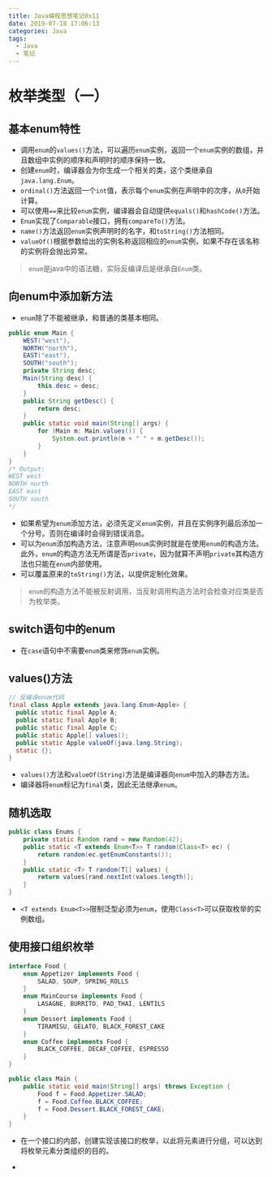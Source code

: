 ```yaml
---
title: Java编程思想笔记0x11
date: 2019-07-18 17:06:13
categories: Java
tags:
  - Java
  - 笔记
---
```


# 枚举类型（一）

## 基本enum特性

- 调用`enum`的`values()`方法，可以遍历`enum`实例，返回一个`enum`实例的数组，并且数组中实例的顺序和声明时的顺序保持一致。
- 创建`enum`时，编译器会为你生成一个相关的类，这个类继承自`java.lang.Enum`。
- `ordinal()`方法返回一个`int`值，表示每个`enum`实例在声明中的次序，从`0`开始计算。
- 可以使用`==`来比较`enum`实例，编译器会自动提供`equals()`和`hashCode()`方法。
- `Enum`实现了`Comparable`接口，拥有`compareTo()`方法。
- `name()`方法返回`enum`实例声明时的名字，和`toString()`方法相同。
- `valueOf()`根据参数给出的实例名称返回相应的`enum`实例，如果不存在该名称的实例将会抛出异常。

> `enum`是java中的语法糖，实际反编译后是继承自`Enum`类。

## 向enum中添加新方法

- `enum`除了不能被继承，和普通的类基本相同。

```java
public enum Main {
    WEST("west"),
    NORTH("north"),
    EAST("east"),
    SOUTH("south");
    private String desc;
    Main(String desc) {
        this.desc = desc;
    }
    public String getDesc() {
        return desc;
    }
    public static void main(String[] args) {
        for (Main m: Main.values()) {
            System.out.println(m + " " + m.getDesc());
        }
    }
}
/* Output:
WEST west
NORTH north
EAST east
SOUTH south
*/
```

- 如果希望为`enum`添加方法，必须先定义`enum`实例，并且在实例序列最后添加一个分号。否则在编译时会得到错误消息。
- 可以为`enum`添加构造方法，注意声明`enum`实例时就是在使用`enum`的构造方法。此外，`enum`的构造方法无所谓是否`private`，因为就算不声明`private`其构造方法也只能在`enum`内部使用。
- 可以覆盖原来的`toString()`方法，以提供定制化效果。

> `enum`的构造方法不能被反射调用，当反射调用构造方法时会检查对应类是否为枚举类。

## switch语句中的enum

- 在`case`语句中不需要`enum`类来修饰`enum`实例。

## values()方法

```java
// 反编译enum代码
final class Apple extends java.lang.Enum<Apple> {
  public static final Apple A;
  public static final Apple B;
  public static final Apple C;
  public static Apple[] values();
  public static Apple valueOf(java.lang.String);
  static {};
}
```



- `values()`方法和`valueOf(String)`方法是编译器向`enum`中加入的静态方法。
- 编译器将`enum`标记为`final`类，因此无法继承`enum`。

## 随机选取

```java
public class Enums {
    private static Random rand = new Random(42);
    public static <T extends Enum<T>> T random(Class<T> ec) {
        return random(ec.getEnumConstants());
    }
    public static <T> T random(T[] values) {
        return values[rand.nextInt(values.length)];
    }
}
```

- `<T extends Enum<T>>`限制泛型必须为`enum`，使用`Class<T>`可以获取枚举的实例数组。

## 使用接口组织枚举

```java
interface Food {
    enum Appetizer implements Food {
        SALAD, SOUP, SPRING_ROLLS
    }
    enum MainCourse implements Food {
        LASAGNE, BURRITO, PAD_THAI, LENTILS
    }
    enum Dessert implements Food {
        TIRAMISU, GELATO, BLACK_FOREST_CAKE
    }
    enum Coffee implements Food {
        BLACK_COFFEE, DECAF_COFFEE, ESPRESSO
    }
}

public class Main {
    public static void main(String[] args) throws Exception {
        Food f = Food.Appetizer.SALAD;
        f = Food.Coffee.BLACK_COFFEE;
        f = Food.Dessert.BLACK_FOREST_CAKE;
    }
}
```

- 在一个接口的内部，创建实现该接口的枚举，以此将元素进行分组，可以达到将枚举元素分类组织的目的。

- 